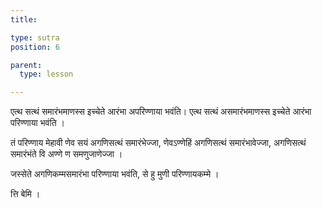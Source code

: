 ```yaml
---
title: 

type: sutra
position: 6

parent:
  type: lesson

---
```


एत्थ सत्थं समारंभमाणस्स इच्चेते आरंभा अपरिण्णाया भवंति। एत्थ सत्थं असमारंभमाणस्स इच्चेते आरंभा परिण्णाया भवंति । 

तं परिण्णाय मेहावी णेव सयं अगणिसत्थं समारंभेज्जा, णेवऽण्णेहिं अगणिसत्थं समारंभावेज्जा, अगणिसत्थं समारंभंते वि अण्णे ण समणुजाणेज्जा ।

जस्सेते अगणिकम्मसमारंभा परिण्णाया भवंति, से हु मुणी परिण्णायकम्मे । 

त्ति बेमि ।


